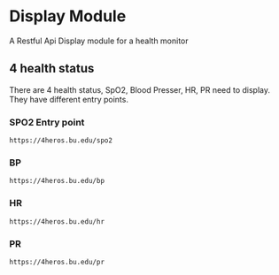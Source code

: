 # Display Module
A Restful Api Display module for a health monitor 
## 4 health status
There are 4 health status, SpO2, Blood Presser, HR, PR need to display. They have different entry points.
### SPO2 Entry point
```url
https://4heros.bu.edu/spo2
```
### BP
```url
https://4heros.bu.edu/bp
```
### HR
```url
https://4heros.bu.edu/hr
```
### PR
```url
https://4heros.bu.edu/pr
```
